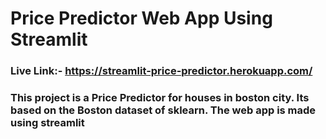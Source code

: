 # Price Predictor Web App Using Streamlit
### Live Link:- https://streamlit-price-predictor.herokuapp.com/

### This project is a Price Predictor for houses in boston city. Its based on the Boston dataset of sklearn. The web app is made using streamlit

